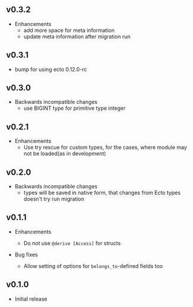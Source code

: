 ## v0.3.2

* Enhancements
  * add more space for meta information
  * update meta information after migration run

## v0.3.1

* bump for using ecto 0.12.0-rc

## v0.3.0

* Backwards incompatible changes
  * use BIGINT type for primitive type integer

## v0.2.1

* Enhancements
  * Use try rescue for custom types, for the cases, where module may not be loaded(as in development)

## v0.2.0

* Backwards incompatible changes
  * types will be saved in native form, that changes from Ecto types doesn't try run migration

## v0.1.1

* Enhancements
  * Do not use `@derive [Access]` for structs

* Bug fixes
  * Allow setting of options for `belongs_to`-defined fields too

## v0.1.0

* Initial release
